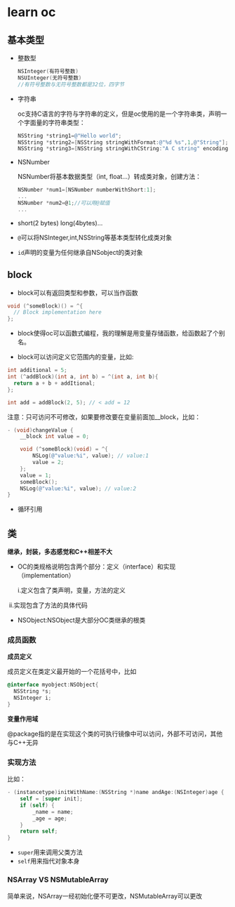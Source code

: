 # learn oc

## 基本类型

- 整数型

  ```objective-c
  NSInteger(有符号整数)
  NSUInteger(无符号整数)
  //有符号整数与无符号整数都是32位，四字节
  ```

- 字符串

  oc支持C语言的字符与字符串的定义，但是oc使用的是一个字符串类，声明一个字面量的字符串类型：

  ```objective-c
  NSString *string1=@"Hello world";
  NSString *string2=[NSString stringWithFormat:@"%d %s",1,@"String"];
  NSString *string3=[NSString stringWithCString:"A C string" encoding:NSASCIIStringEcoding];
  ```



- NSNumber

  NSNumber将基本数据类型（int, float...）转成类对象，创建方法：

  ```objective-c
  NSNumber *num1=[NSNumber numberWithShort:1];
  ...
  NSNumber *num2=@1;//可以用@赋值
  ...
  ```

- short(2 bytes) long(4bytes)...

- `@`可以将NSInteger,int,NSString等基本类型转化成类对象

- `id`声明的变量为任何继承自NSobject的类对象


## block

- block可以有返回类型和参数，可以当作函数

```objective-c
void (^someBlock)() = ^{
  // Block implementation here
};
```

- block使得oc可以函数式编程，我的理解是用变量存储函数，给函数起了个别名。

- block可以访问定义它范围内的变量，比如:

```objective-c
int additional = 5;
int (^addBlock)(int a, int b) = ^(int a, int b){
  return a + b + addItional;
};

int add = addBlock(2, 5); // < add = 12
```

注意：只可访问不可修改，如果要修改要在变量前面加__block，比如：

```objective-c
- (void)changeValue {
    __block int value = 0;

    void (^someBlock)(void) = ^{
        NSLog(@"value:%i", value); // value:1
        value = 2;
    };
    value = 1;
    someBlock();
    NSLog(@"value:%i", value); // value:2
}
```

- 循环引用

## 类

**继承，封装，多态感觉和C++相差不大**

- OC的类规格说明包含两个部分：定义（interface）和实现（implementation）

  i.定义包含了类声明，变量，方法的定义

​        ii.实现包含了方法的具体代码

- NSObject:NSObject是大部分OC类继承的根类

### 成员函数

**成员定义**

成员定义在类定义最开始的一个花括号中，比如

```objective-c
@interface myobject:NSObject{
  NSString *s;
  NSInteger i;
}
```

**变量作用域**

@package指的是在实现这个类的可执行镜像中可以访问，外部不可访问，其他与C++无异

### 实现方法

比如：

```objective-c
- (instancetype)initWithName:(NSString *)name andAge:(NSInteger)age {
    self = [super init];
    if (self) {
        _name = name;
        _age = age;
    }
    return self;
}
```

- `super`用来调用父类方法
- `self`用来指代对象本身

### NSArray VS NSMutableArray

简单来说，NSArray一经初始化便不可更改，NSMutableArray可以更改




